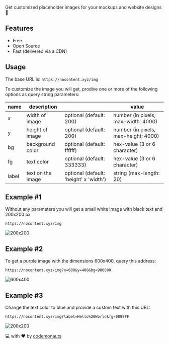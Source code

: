 Get customized placeholder images for your mockups and website designs :rocket:

## Features
 * Free
 * Open Source
 * Fast (delivered via a CDN)
 
## Usage
The base URL is: `https://nocontent.xyz/img`

To customize the image you will get, prodive one or more of the following options as query string parameters:

|name|description||value|
|---|---|---|---|
|x|width of image|optional (default: 200)|number (in pixels, max-width: 4000)|
|y|height of image|optional (default: 200)|number (in pixels, max-height: 4000)|
|bg|background color|optional (default: ffffff)|hex-value (3 or 6 character)|
|fg|text color|optional (default: 333333)|hex-value (3 or 6 character)|
|label|text on the image|optional (default: 'height' x 'width') | string (max-length: 20)

## Example #1
Without any parameters you will get a small white image with black text and 200x200 px
```
https://nocontent.xyz/img
```
![200x200](https://nocontent.xyz/img)

## Example #2
To get a purple image with the dimensions 600x400, query this address:
```
https://nocontent.xyz/img?x=600&y=400&bg=980080
```
![600x400](https://nocontent.xyz/img?x=600&y=400&bg=980080)

## Example #3
Change the text color to blue and provide a custom text with this URL:
```
https://nocontent.xyz/img?label=Hello%20World&fg=0099FF
```
![200x200](https://nocontent.xyz/img?label=Hello%20World&fg=0099FF)



:computer: with :heart: by [codemonauts](https://codemonauts.com)
